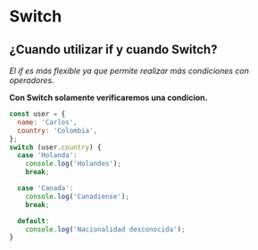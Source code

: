 # Switch

## ¿Cuando utilizar if y cuando Switch?

_El if es más flexible ya que permite realizar más condiciones con operadores._

**Con Switch solamente verificaremos una condicion.**

```javascript
const user = {
  name: 'Carlos',
  country: 'Colombia',
};
switch (user.country) {
  case 'Holanda':
    console.log('Holandes');
    break;

  case 'Canada':
    console.log('Canadiense');
    break;

  default:
    console.log('Nacionalidad desconocida');
}
```
